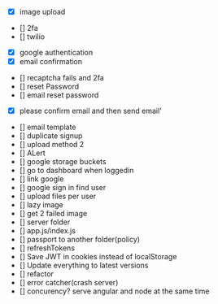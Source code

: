 - [x] image upload
- [] 2fa
- [] twilio
- [x] google authentication
- [x] email confirmation
- [] recaptcha fails and 2fa
- [] reset Password
- [] email reset password
- [x] please confirm email and then send email'
- [] email template
- [] duplicate signup
- [] upload method 2
- [] ALert
- [] google storage buckets
- [] go to dashboard when loggedin
- [] link google
- [] google sign in find user
- [] upload files per user
- [] lazy image
- [] get 2 failed image
- [] server folder
- [] app.js/index.js
- [] passport to another folder(policy)
- [] refreshTokens
- [] Save JWT in cookies instead of localStorage
- [] Update everything to latest versions
- [] refactor
- [] error catcher(crash server)
- [] concurency? serve angular and node at the same time
